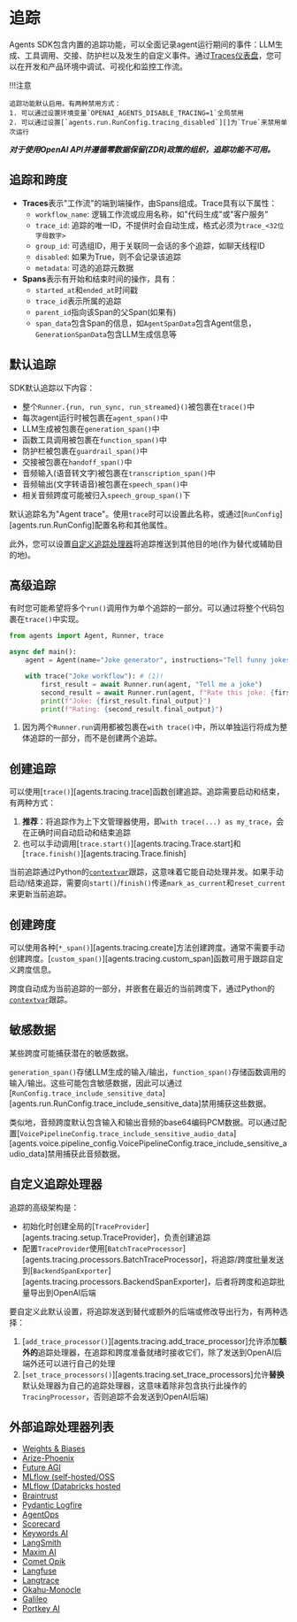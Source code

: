 # 追踪

Agents SDK包含内置的追踪功能，可以全面记录agent运行期间的事件：LLM生成、工具调用、交接、防护栏以及发生的自定义事件。通过[Traces仪表盘](https://platform.openai.com/traces)，您可以在开发和产品环境中调试、可视化和监控工作流。


!!!注意

    追踪功能默认启用。有两种禁用方式：
    1. 可以通过设置环境变量`OPENAI_AGENTS_DISABLE_TRACING=1`全局禁用
    2. 可以通过设置[`agents.run.RunConfig.tracing_disabled`][]为`True`来禁用单次运行


***对于使用OpenAI API并遵循零数据保留(ZDR)政策的组织，追踪功能不可用。***

## 追踪和跨度

-   **Traces**表示"工作流"的端到端操作，由Spans组成。Trace具有以下属性：
    -   `workflow_name`: 逻辑工作流或应用名称，如"代码生成"或"客户服务"
    -   `trace_id`: 追踪的唯一ID，不提供时会自动生成，格式必须为`trace_<32位字母数字>`
    -   `group_id`: 可选组ID，用于关联同一会话的多个追踪，如聊天线程ID
    -   `disabled`: 如果为True，则不会记录该追踪
    -   `metadata`: 可选的追踪元数据
-   **Spans**表示有开始和结束时间的操作，具有：
    -   `started_at`和`ended_at`时间戳
    -   `trace_id`表示所属的追踪
    -   `parent_id`指向该Span的父Span(如果有)
    -   `span_data`包含Span的信息，如`AgentSpanData`包含Agent信息，`GenerationSpanData`包含LLM生成信息等

## 默认追踪

SDK默认追踪以下内容：
-   整个`Runner.{run, run_sync, run_streamed}()`被包裹在`trace()`中
-   每次agent运行时被包裹在`agent_span()`中
-   LLM生成被包裹在`generation_span()`中
-   函数工具调用被包裹在`function_span()`中
-   防护栏被包裹在`guardrail_span()`中
-   交接被包裹在`handoff_span()`中
-   音频输入(语音转文字)被包裹在`transcription_span()`中
-   音频输出(文字转语音)被包裹在`speech_span()`中
-   相关音频跨度可能被归入`speech_group_span()`下

默认追踪名为"Agent trace"。使用`trace`时可以设置此名称，或通过[`RunConfig`][agents.run.RunConfig]配置名称和其他属性。

此外，您可以设置[自定义追踪处理器](#custom-tracing-processors)将追踪推送到其他目的地(作为替代或辅助目的地)。

## 高级追踪

有时您可能希望将多个`run()`调用作为单个追踪的一部分。可以通过将整个代码包裹在`trace()`中实现。

```python
from agents import Agent, Runner, trace

async def main():
    agent = Agent(name="Joke generator", instructions="Tell funny jokes.")

    with trace("Joke workflow"): # (1)!
        first_result = await Runner.run(agent, "Tell me a joke")
        second_result = await Runner.run(agent, f"Rate this joke: {first_result.final_output}")
        print(f"Joke: {first_result.final_output}")
        print(f"Rating: {second_result.final_output}")
```

1. 因为两个`Runner.run`调用都被包裹在`with trace()`中，所以单独运行将成为整体追踪的一部分，而不是创建两个追踪。

## 创建追踪

可以使用[`trace()`][agents.tracing.trace]函数创建追踪。追踪需要启动和结束，有两种方式：

1. **推荐**：将追踪作为上下文管理器使用，即`with trace(...) as my_trace`，会在正确时间自动启动和结束追踪
2. 也可以手动调用[`trace.start()`][agents.tracing.Trace.start]和[`trace.finish()`][agents.tracing.Trace.finish]

当前追踪通过Python的[`contextvar`](https://docs.python.org/3/library/contextvars.html)跟踪，这意味着它能自动处理并发。如果手动启动/结束追踪，需要向`start()`/`finish()`传递`mark_as_current`和`reset_current`来更新当前追踪。

## 创建跨度

可以使用各种[`*_span()`][agents.tracing.create]方法创建跨度。通常不需要手动创建跨度。[`custom_span()`][agents.tracing.custom_span]函数可用于跟踪自定义跨度信息。

跨度自动成为当前追踪的一部分，并嵌套在最近的当前跨度下，通过Python的[`contextvar`](https://docs.python.org/3/library/contextvars.html)跟踪。

## 敏感数据

某些跨度可能捕获潜在的敏感数据。

`generation_span()`存储LLM生成的输入/输出，`function_span()`存储函数调用的输入/输出。这些可能包含敏感数据，因此可以通过[`RunConfig.trace_include_sensitive_data`][agents.run.RunConfig.trace_include_sensitive_data]禁用捕获这些数据。

类似地，音频跨度默认包含输入和输出音频的base64编码PCM数据。可以通过配置[`VoicePipelineConfig.trace_include_sensitive_audio_data`][agents.voice.pipeline_config.VoicePipelineConfig.trace_include_sensitive_audio_data]禁用捕获此音频数据。

## 自定义追踪处理器

追踪的高级架构是：

-   初始化时创建全局的[`TraceProvider`][agents.tracing.setup.TraceProvider]，负责创建追踪
-   配置`TraceProvider`使用[`BatchTraceProcessor`][agents.tracing.processors.BatchTraceProcessor]，将追踪/跨度批量发送到[`BackendSpanExporter`][agents.tracing.processors.BackendSpanExporter]，后者将跨度和追踪批量导出到OpenAI后端

要自定义此默认设置，将追踪发送到替代或额外的后端或修改导出行为，有两种选择：

1. [`add_trace_processor()`][agents.tracing.add_trace_processor]允许添加**额外的**追踪处理器，在追踪和跨度准备就绪时接收它们，除了发送到OpenAI后端外还可以进行自己的处理
2. [`set_trace_processors()`][agents.tracing.set_trace_processors]允许**替换**默认处理器为自己的追踪处理器，这意味着除非包含执行此操作的`TracingProcessor`，否则追踪不会发送到OpenAI后端)

## 外部追踪处理器列表

-   [Weights & Biases](https://weave-docs.wandb.ai/guides/integrations/openai_agents)
-   [Arize-Phoenix](https://docs.arize.com/phoenix/tracing/integrations-tracing/openai-agents-sdk)
-   [Future AGI](https://docs.futureagi.com/future-agi/products/observability/auto-instrumentation/openai_agents)
-   [MLflow (self-hosted/OSS](https://mlflow.org/docs/latest/tracing/integrations/openai-agent)
-   [MLflow (Databricks hosted](https://docs.databricks.com/aws/en/mlflow/mlflow-tracing#-automatic-tracing)
-   [Braintrust](https://braintrust.dev/docs/guides/traces/integrations#openai-agents-sdk)
-   [Pydantic Logfire](https://logfire.pydantic.dev/docs/integrations/llms/openai/#openai-agents)
-   [AgentOps](https://docs.agentops.ai/v1/integrations/agentssdk)
-   [Scorecard](https://docs.scorecard.io/docs/documentation/features/tracing#openai-agents-sdk-integration)
-   [Keywords AI](https://docs.keywordsai.co/integration/development-frameworks/openai-agent)
-   [LangSmith](https://docs.smith.langchain.com/observability/how_to_guides/trace_with_openai_agents_sdk)
-   [Maxim AI](https://www.getmaxim.ai/docs/observe/integrations/openai-agents-sdk)
-   [Comet Opik](https://www.comet.com/docs/opik/tracing/integrations/openai_agents)
-   [Langfuse](https://langfuse.com/docs/integrations/openaiagentssdk/openai-agents)
-   [Langtrace](https://docs.langtrace.ai/supported-integrations/llm-frameworks/openai-agents-sdk)
-   [Okahu-Monocle](https://github.com/monocle2ai/monocle)
-   [Galileo](https://v2docs.galileo.ai/integrations/openai-agent-integration#openai-agent-integration)
-   [Portkey AI](https://portkey.ai/docs/integrations/agents/openai-agents)